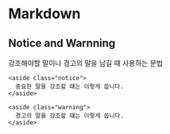 # Markdown

## Notice and Warnning
강조해야할 말이나 경고의 말을 남길 때 사용하는 문법
```
<aside class="notice">
  중요한 말을 강조할 떄는 이렇게 씁니다.
</aside>
```
```
<aside class="warning">
  경고의 말을 강조할 떄는 이렇게 씁니다.
</aside>
```
